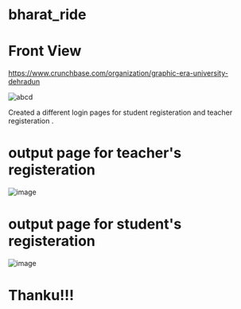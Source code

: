 # bharat_ride
# Front View
https://www.crunchbase.com/organization/graphic-era-university-dehradun


![abcd](https://user-images.githubusercontent.com/95375309/221408567-881de6b2-3a3d-4bda-bdd2-bc21777a5972.jpg)


Created a different login pages for student registeration and teacher registeration .


# output page for teacher's registeration 


![image](https://user-images.githubusercontent.com/95375309/221409578-c96af509-9d89-421a-9dc6-009e31f9fd0c.png)


# output page for student's registeration

![image](https://user-images.githubusercontent.com/95375309/221409675-e72d5ff0-642d-41f9-909d-53ee519c82a4.png)


# Thanku!!!
